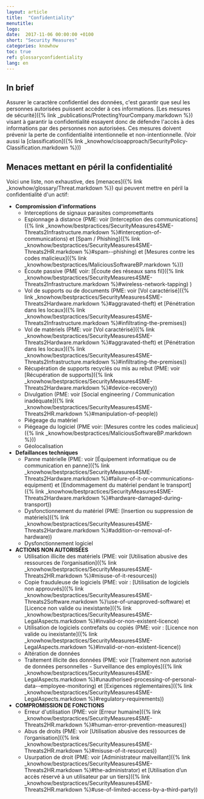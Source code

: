 ```yaml
---
layout: article
title:  "Confidentiality"
menutitle:
logo:
date:  2017-11-06 00:00:00 +0100
short: "Security Measures"
categories: knowhow
toc: true
ref: glossaryconfidentiality
lang: en
---
```


## In brief

Assurer le caractère confidentiel des données, c'est garantir que seul les personnes autorisées puissent accéder à ces informations. [Les mesures de sécurité]({% link _publications/ProtectingYourCompany.markdown %}) visant à garantir la confidentialité essayent donc de défendre l'accès à des informations par des personnes non autorisées. Ces mesures doivent prévenir la perte de confidentialité intentionnelle et non-intentionnelle. (Voir aussi la [classification]({% link _knowhow/cisoapproach/SecurityPolicy-Classification.markdown %}))

## Menaces mettant en péril la confidentialité

Voici une liste, non exhaustive, des [menaces]({% link _knowhow/glossary/Threat.markdown %}) qui peuvent mettre en péril la confidentialité d'un actif:

* **Compromission d'informations**
  * Interceptions de signaux parasites compromettants
  * Espionnage à distance (PME: voir [Interception des communications]({% link _knowhow/bestpractices/SecurityMeasures4SME-Threats2Infrastructure.markdown %}#interception-of-communications) et [Spam / Phishing]({% link _knowhow/bestpractices/SecurityMeasures4SME-Threats2HR.markdown %}#spam--phishing) et [Mesures contre les codes malicieux]({% link _knowhow/bestpractices/MaliciousSoftwareBP.markdown %}))
  * Écoute passive (PME voir: [Écoute des réseaux sans fil]({% link _knowhow/bestpractices/SecurityMeasures4SME-Threats2Infrastructure.markdown %}#wireless-network-tapping) )
  * Vol de supports ou de documents (PME: voir [Vol caractérisé]({% link _knowhow/bestpractices/SecurityMeasures4SME-Threats2Hardware.markdown %}#aggravated-theft) et [Pénétration dans les locaux]({% link _knowhow/bestpractices/SecurityMeasures4SME-Threats2Infrastructure.markdown %}#infiltrating-the-premises))
  * Vol de matériels (PME: voir [Vol caractérisé]({% link _knowhow/bestpractices/SecurityMeasures4SME-Threats2Hardware.markdown %}#aggravated-theft) et [Pénétration dans les locaux]({% link _knowhow/bestpractices/SecurityMeasures4SME-Threats2Infrastructure.markdown %}#infiltrating-the-premises))
  * Récupération de supports recyclés ou mis au rebut (PME: voir [Récupération de supports]({% link _knowhow/bestpractices/SecurityMeasures4SME-Threats2Hardware.markdown %}#device-recovery))
  * Divulgation (PME: voir [Social engineering / Communication inadéquate]({% link _knowhow/bestpractices/SecurityMeasures4SME-Threats2HR.markdown %}#manipulation-of-people))
  * Piégeage du matériel
  * Piégeage du logiciel (PME voir: [Mesures contre les codes malicieux]({% link _knowhow/bestpractices/MaliciousSoftwareBP.markdown %}))
  * Géolocalisation
* **Defaillances techniques**
  * Panne matérielle (PME: voir [Équipement informatique ou de communication en panne]({% link _knowhow/bestpractices/SecurityMeasures4SME-Threats2Hardware.markdown %}#failure-of-it-or-communications-equipment) et [Endommagement du matériel pendant le transport]({% link _knowhow/bestpractices/SecurityMeasures4SME-Threats2Hardware.markdown %}#hardware-damaged-during-transport))
  * Dysfonctionnement du matériel (PME: [Insertion ou suppression de matériels]({% link _knowhow/bestpractices/SecurityMeasures4SME-Threats2Hardware.markdown %}#addition-or-removal-of-hardware))
  * Dysfonctionnement logiciel
* **ACTIONS NON AUTORISÉES**
  * Utilisation illicite des matériels (PME: voir [Utilisation abusive des ressources de l’organisation]({% link _knowhow/bestpractices/SecurityMeasures4SME-Threats2HR.markdown %}#misuse-of-it-resources))
  * Copie frauduleuse de logiciels (PME: voir : [Utilisation de logiciels non approuvés]({% link _knowhow/bestpractices/SecurityMeasures4SME-Threats2Software.markdown %}\use-of-unapproved-software) et [Licence non valide ou inexistante]({% link _knowhow/bestpractices/SecurityMeasures4SME-LegalAspects.markdown %}#invalid-or-non-existent-licence)
  * Utilisation de logiciels contrefaits ou copiés (PME: voir : [Licence non valide ou inexistante]({% link _knowhow/bestpractices/SecurityMeasures4SME-LegalAspects.markdown %}#invalid-or-non-existent-licence))
  * Altération de données
  * Traitement illicite des données (PME: voir [Traitement non autorisé de données personnelles - Surveillance des employés]({% link _knowhow/bestpractices/SecurityMeasures4SME-LegalAspects.markdown %}#unauthorised-processing-of-personal-data--employee-monitoring) et [Exigences réglementaires]({% link _knowhow/bestpractices/SecurityMeasures4SME-LegalAspects.markdown %}#regulatory-requirements))
* **COMPROMISSION DE FONCTIONS**
  * Erreur d'utilisation (PME: voir [Erreur humaine]({% link _knowhow/bestpractices/SecurityMeasures4SME-Threats2HR.markdown %}#human-error-prevention-measures))
  * Abus de droits (PME: voir [Utilisation abusive des ressources de l’organisation]({% link _knowhow/bestpractices/SecurityMeasures4SME-Threats2HR.markdown %}#misuse-of-it-resources))
  * Usurpation de droit (PME: voir [Administrateur malveillant]({% link _knowhow/bestpractices/SecurityMeasures4SME-Threats2HR.markdown %}#the-administrator) et [Utilisation d’un accès réservé à un utilisateur par un tiers]({% link _knowhow/bestpractices/SecurityMeasures4SME-Threats2HR.markdown %}#use-of-limited-access-by-a-third-party))
